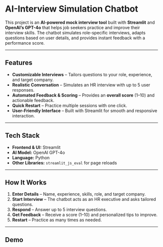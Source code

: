 # AI-Interview Simulation Chatbot 

This project is an **AI-powered mock interview tool** built with **Streamlit** and **OpenAI’s GPT-4o** that helps job seekers practice and improve their interview skills. The chatbot simulates role-specific interviews, adapts questions based on user details, and provides instant feedback with a performance score.  

---

## Features

- **Customizable Interviews** – Tailors questions to your role, experience, and target company.  
- **Realistic Conversation** – Simulates an HR interview with up to 5 user responses.  
- **Automated Feedback & Scoring** – Provides an **overall score** (1–10) and actionable feedback.  
- **Quick Restart** – Practice multiple sessions with one click.  
- **User-Friendly Interface** – Built with Streamlit for smooth and responsive interaction.  

---

## Tech Stack

- **Frontend & UI:** Streamlit  
- **AI Model:** OpenAI GPT-4o  
- **Language:** Python  
- **Other Libraries:** `streamlit_js_eval` for page reloads  

---

## How It Works

1. **Enter Details** – Name, experience, skills, role, and target company.  
2. **Start Interview** – The chatbot acts as an HR executive and asks tailored questions.  
3. **Respond** – Answer up to 5 interview questions.  
4. **Get Feedback** – Receive a score (1–10) and personalized tips to improve.  
5. **Restart** – Practice as many times as needed.  

---

## Demo


